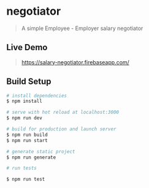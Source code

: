 # negotiator

> A simple Employee - Employer salary negotiator

## Live Demo

> https://salary-negotiator.firebaseapp.com/

## Build Setup

```bash
# install dependencies
$ npm install

# serve with hot reload at localhost:3000
$ npm run dev

# build for production and launch server
$ npm run build
$ npm run start

# generate static project
$ npm run generate

# run tests

$ npm run test
```

